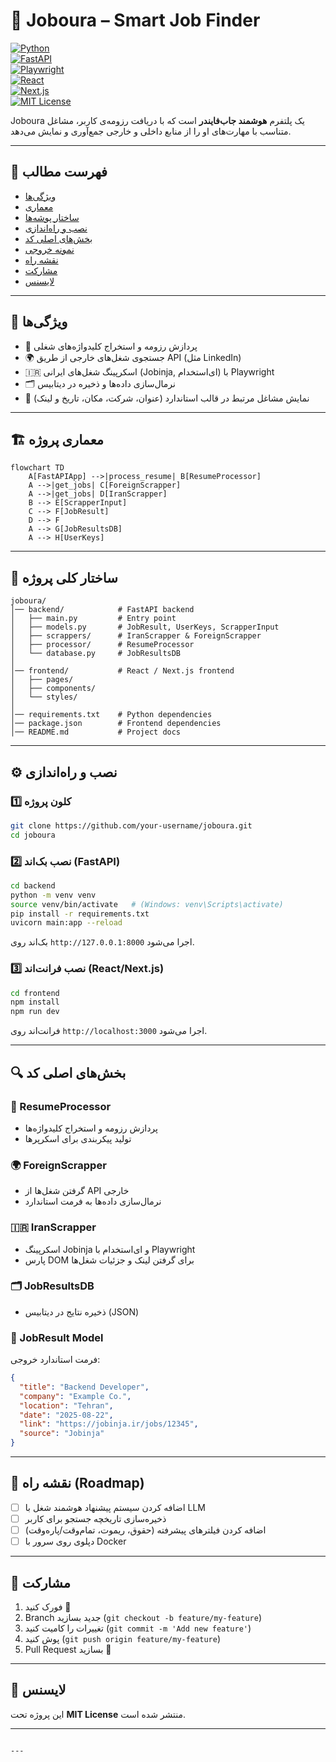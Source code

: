 
# 📌 Joboura – Smart Job Finder  

[![Python](https://img.shields.io/badge/Python-3.11-blue?logo=python)](https://www.python.org/)  
[![FastAPI](https://img.shields.io/badge/FastAPI-Backend-green?logo=fastapi)](https://fastapi.tiangolo.com/)  
[![Playwright](https://img.shields.io/badge/Playwright-Scraping-purple?logo=microsoft)](https://playwright.dev/)  
[![React](https://img.shields.io/badge/React-Frontend-61DAFB?logo=react)](https://reactjs.org/)  
[![Next.js](https://img.shields.io/badge/Next.js-Frontend-black?logo=next.js)](https://nextjs.org/)  
[![MIT License](https://img.shields.io/badge/License-MIT-yellow.svg)](LICENSE)  

Joboura یک پلتفرم **هوشمند جاب‌فایندر** است که با دریافت رزومه‌ی کاربر، مشاغل متناسب با مهارت‌های او را از منابع داخلی و خارجی جمع‌آوری و نمایش می‌دهد.  

---

## 📑 فهرست مطالب
- [ویژگی‌ها](#-ویژگیها)  
- [معماری](#-معماری-پروژه)  
- [ساختار پوشه‌ها](#-ساختار-کلی-پروژه)  
- [نصب و راه‌اندازی](#️-نصب-و-راهاندازی)  
- [بخش‌های اصلی کد](#-بخشهای-اصلی-کد)  
- [نمونه خروجی](#-نمونه-خروجی)  
- [نقشه راه](#-نقشه-راه-roadmap)  
- [مشارکت](#-مشارکت)  
- [لایسنس](#-لایسنس)  

---

## 🚀 ویژگی‌ها
- 📄 پردازش رزومه و استخراج کلیدواژه‌های شغلی  
- 🌍 جستجوی شغل‌های خارجی از طریق API (مثل LinkedIn)  
- 🇮🇷 اسکرپینگ شغل‌های ایرانی (Jobinja, ای‌استخدام) با Playwright  
- 🗂 نرمال‌سازی داده‌ها و ذخیره در دیتابیس  
- 🎯 نمایش مشاغل مرتبط در قالب استاندارد (عنوان، شرکت، مکان، تاریخ و لینک)  

---

## 🏗 معماری پروژه
```mermaid
flowchart TD
    A[FastAPIApp] -->|process_resume| B[ResumeProcessor]
    A -->|get_jobs| C[ForeignScrapper]
    A -->|get_jobs| D[IranScrapper]
    B --> E[ScrapperInput]
    C --> F[JobResult]
    D --> F
    A --> G[JobResultsDB]
    A --> H[UserKeys]
````

---

## 📂 ساختار کلی پروژه

```
joboura/
│── backend/            # FastAPI backend
│   ├── main.py         # Entry point
│   ├── models.py       # JobResult, UserKeys, ScrapperInput
│   ├── scrappers/      # IranScrapper & ForeignScrapper
│   ├── processor/      # ResumeProcessor
│   └── database.py     # JobResultsDB
│
│── frontend/           # React / Next.js frontend
│   ├── pages/
│   ├── components/
│   └── styles/
│
│── requirements.txt    # Python dependencies
│── package.json        # Frontend dependencies
│── README.md           # Project docs
```

---

## ⚙️ نصب و راه‌اندازی

### 1️⃣ کلون پروژه

```bash
git clone https://github.com/your-username/joboura.git
cd joboura
```

### 2️⃣ نصب بک‌اند (FastAPI)

```bash
cd backend
python -m venv venv
source venv/bin/activate   # (Windows: venv\Scripts\activate)
pip install -r requirements.txt
uvicorn main:app --reload
```

بک‌اند روی `http://127.0.0.1:8000` اجرا می‌شود.

### 3️⃣ نصب فرانت‌اند (React/Next.js)

```bash
cd frontend
npm install
npm run dev
```

فرانت‌اند روی `http://localhost:3000` اجرا می‌شود.

---

## 🔍 بخش‌های اصلی کد

### 📄 ResumeProcessor

* پردازش رزومه و استخراج کلیدواژه‌ها
* تولید پیکربندی برای اسکرپرها

### 🌍 ForeignScrapper

* گرفتن شغل‌ها از API خارجی
* نرمال‌سازی داده‌ها به فرمت استاندارد

### 🇮🇷 IranScrapper

* اسکرپینگ Jobinja و ای‌استخدام با Playwright
* پارس DOM برای گرفتن لینک و جزئیات شغل‌ها

### 🗂 JobResultsDB

* ذخیره نتایج در دیتابیس (JSON)

### 🎯 JobResult Model

فرمت استاندارد خروجی:

```json
{
  "title": "Backend Developer",
  "company": "Example Co.",
  "location": "Tehran",
  "date": "2025-08-22",
  "link": "https://jobinja.ir/jobs/12345",
  "source": "Jobinja"
}
```

---


## 📜 نقشه راه (Roadmap)

* [ ] اضافه کردن سیستم پیشنهاد هوشمند شغل با LLM
* [ ] ذخیره‌سازی تاریخچه جستجو برای کاربر
* [ ] اضافه کردن فیلترهای پیشرفته (حقوق، ریموت، تمام‌وقت/پاره‌وقت)
* [ ] دپلوی روی سرور با Docker

---

## 🤝 مشارکت

1. فورک کنید 🍴
2. Branch جدید بسازید (`git checkout -b feature/my-feature`)
3. تغییرات را کامیت کنید (`git commit -m 'Add new feature'`)
4. پوش کنید (`git push origin feature/my-feature`)
5. Pull Request بسازید 🚀

---

## 📄 لایسنس

این پروژه تحت **MIT License** منتشر شده است.

---

```

---
